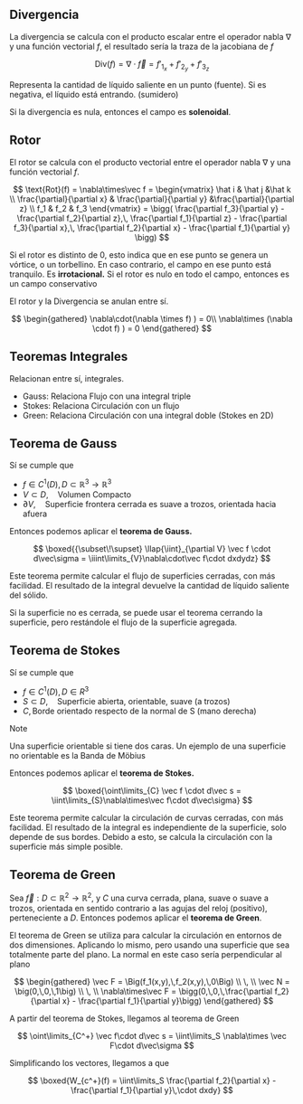 ## Divergencia

La divergencia se calcula con el producto escalar entre el operador nabla $\nabla$ y una función vectorial $f$, el resultado sería la traza de la jacobiana de $f$

$$
\text{Div}(f) = \nabla\cdot \vec f = f'_{1_x} + f'_{2_y}+ f'_{3_z}
$$

Representa la cantidad de líquido saliente en un punto (fuente). Si es negativa, el líquido está entrando. (sumidero)

Si la divergencia es nula, entonces el campo es **solenoidal**.

## Rotor

El rotor se calcula con el producto vectorial entre el operador nabla $\nabla$ y una función vectorial $f$.

$$
\text{Rot}(f) = \nabla\times\vec f = 
\begin{vmatrix}
\hat i & \hat j &\hat k \\
\frac{\partial}{\partial x} & \frac{\partial}{\partial y} &\frac{\partial}{\partial z} \\
f_1 & f_2 & f_3 
\end{vmatrix} =
\bigg(
\frac{\partial f_3}{\partial y} - \frac{\partial f_2}{\partial z},\,
\frac{\partial f_1}{\partial z} - \frac{\partial f_3}{\partial x},\,
\frac{\partial f_2}{\partial x} - \frac{\partial f_1}{\partial y}
\bigg)
$$

Si el rotor es distinto de 0, esto indica que en ese punto se genera un vórtice, o un torbellino. En caso contrario, el campo en ese punto está tranquilo. Es **irrotacional.** Si el rotor es nulo en todo el campo, entonces es un campo conservativo

El rotor y la Divergencia se anulan entre sí.

$$
\begin{gathered}
\nabla\cdot(\nabla \times f) ) = 0\\
\nabla\times (\nabla \cdot f) ) = 0
\end{gathered}
$$

## Teoremas Integrales

Relacionan entre sí, integrales.

- $\text{Gauss}$: Relaciona Flujo con una integral triple
- $\text{Stokes}$: Relaciona Circulación con un flujo
- $\text{Green}$: Relaciona Circulación con una integral doble (Stokes en 2D)

## Teorema de Gauss

Sí se cumple que

- $f \in C^1(D), D\subset \mathbb{R}^3\to \mathbb{R}^3$
- $V \subset D,\quad\text{Volumen Compacto}$
- $\partial V,\quad\text{Superficie frontera cerrada es suave a trozos, orientada hacia afuera}$

Entonces podemos aplicar el **teorema de Gauss.**

$$
\boxed{{\subset\!\supset} \llap{\iint}_{\partial V} \vec f \cdot d\vec\sigma = \iiint\limits_{V}\nabla\cdot\vec f\cdot dxdydz}
$$

Este teorema permite calcular el flujo de superficies cerradas, con más facilidad. El resultado de la integral devuelve la cantidad de líquido saliente del sólido.

Si la superficie no es cerrada, se puede usar el teorema cerrando la superficie, pero restándole el flujo de la superficie agregada.

## Teorema de Stokes

Sí se cumple que

- $f \in C^1(D), D\in R^3$
- $S \subset D,\quad\text{Superficie abierta, orientable, suave (a trozos)}$
- $C,\,\text{Borde orientado respecto de la normal de S (mano derecha)}$

> [!note]
> Una superficie orientable si tiene dos caras. Un ejemplo de una superficie no orientable es la Banda de Möbius

Entonces podemos aplicar el **teorema de Stokes.**

$$
\boxed{\oint\limits_{C} \vec f \cdot d\vec s = \iint\limits_{S}\nabla\times\vec f\cdot d\vec\sigma}
$$

Este teorema permite calcular la circulación de curvas cerradas, con más facilidad. El resultado de la integral es independiente de la superficie, solo depende de sus bordes. Debido a esto, se calcula la circulación con la superficie más simple posible.

## Teorema de Green

Sea $\vec f:D\subset \mathbb{R}^2\to\mathbb{R}^2$, y $C$ una curva cerrada, plana, suave o suave a trozos, orientada en sentido contrario a las agujas del reloj (positivo), perteneciente a $D$. Entonces podemos aplicar el **teorema de Green**.

El teorema de Green se utiliza para calcular la circulación en entornos de dos dimensiones. Aplicando lo mismo, pero usando una superficie que sea totalmente parte del plano. La normal en este caso sería perpendicular al plano

$$
\begin{gathered}
\vec F = \Big(f_1(x,y),\,f_2(x,y),\,0\Big)
\\ \, \\
\vec N = \big(0,\,0,\,1\big)
\\ \, \\
\nabla\times\vec F = \bigg(0,\,0,\,\frac{\partial f_2}{\partial x} - \frac{\partial f_1}{\partial y}\bigg)
\end{gathered}
$$

A partir del teorema de Stokes, llegamos al teorema de Green

$$
\oint\limits_{C^+} \vec f\cdot d\vec s = \iint\limits_S \nabla\times \vec F\cdot d\vec\sigma
$$

Simplificando los vectores, llegamos a que

$$
\boxed{W_{c^+}(f) = \iint\limits_S \frac{\partial f_2}{\partial x} - \frac{\partial f_1}{\partial y}\,\cdot dxdy}
$$
